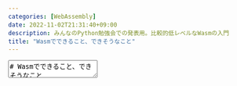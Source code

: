```yaml
---
categories: [WebAssembly]
date: 2022-11-02T21:31:40+09:00
description: みんなのPython勉強会での発表用。比較的低レベルなWasmの入門
title: "Wasmでできること、できそうなこと"
---
```

<textarea data-markdown
    data-separator="\n===\n"
    data-vertical="\n---\n"
    data-notes="^Note:">
# Wasmでできること、できそうなこと
----------------------

[みんなのPython勉強会#87 - connpass](https://startpython.connpass.com/event/263565/)

<!-- .slide: class="center" -->
===
# About Me
---------
![κeenのアイコン](/images/kappa2_vest.png) <!-- .element: style="position:absolute;right:0;z-index:-1" width="20%" -->

* κeen
* [@blackenedgold](https://twitter.com/blackenedgold)
* [Idein Inc.](https://idein.jp/)のエンジニア
* Lisp, ML, Rust, Idrisあたりを書きます
* Wasm関連プロジェクト: [WebML](https://github.com/KeenS/webml)、[WebAssembler-rs](https://github.com/KeenS/WebAssembler-rs)

===
# 今日の話
----------

* × ツールの使い方
* × Wasmでのアプリケーションの作り方
* ○ WebAssembly(Wasm)がどんな技術なのか
* ○ Wasmをどこで使うといいのか

===
# Wasmって何？
------------------------------

* ブラウザで(も)動くアセンブリっぽいもの
* バイナリ
* 機械語ではなく、バイナリなだけ(≠アセンブリ)
  + 特定のマシンに依存しない
  + 低レベル
  + JSより幾分か高速(JSも結構速いよ)

===
# 論よりコード
-------------

```
0000000 060400 066563 000001 000000 003001 060001 077401 077401
0000020 001003 000001 003407 001401 072563 000155 005000 000447
0000040 000445 077402 040002 040003 000040 000440 006514 020001
0000060 020002 065001 001041 000440 000501 020552 006001 005400
0000100 005400 001040 005417
0000106
```

===
# 論よりコード
-------------

* 流石にバイナリだとコミュニケーションとかで困る
* → テキストフォーマットもある
  + WebAssembly Text Format (WAT)
  + ブラウザではなく周辺ツール向け
* ※基本は手書きするもんじゃない


===
# 論よりコード
------

```lisp
;; hello.wat
(module
  (func $sum (param $n i32) (result i32)
    (local $i i32) (local $sum i32)
    (block $exit
      (loop $loop
        (br_if $exit (i32.le_s (local.get $n) (local.get $i)))
        (local.set $sum (i32.add (local.get $sum) (local.get $i)))
        (local.set $i (i32.add (local.get $i) (i32.const 1)))
        (br $loop)))
    (return (local.get $sum)))
  (export "sum" (func $sum)))
```

===
# WATのコンパイル
------------------


```shell
$ wasm-as -o out.wasm hello.wat
```

この `out.wasm` をブラウザで `fetch` したりしてロードする

===
# Wasmの実行
------------

バイナリをロードしてコンパイルすると関数が参照できるのでJSから呼ぶ

```js
// ロード
const response = await fetch('out.wasm');
const bytes = await response.arrayBuffer();
// コンパイル
const results = await WebAssembly.instantiate(bytes, {});
// 実行
console.log(results.instance.exports.sum(10));
```

→ [デモ](https://github.com/KeenS/wasm-hello-demo)

===
# Wasmの目的
------------

* Cから変換できる、ロードが高速、実行が高速の3拍子
  + C→JSの変換は以前からemscriptenというのがあった
  + 高速な実行は以前からasm.jsというのがあった
  + これらはロードの遅さが課題だった
* Wasmの当初の目標は **ロード** が高速
* WasmはJSを置き換えるもの **ではない**
  + Cのライブラリをブラウザで動かすなどの用途
  + 速度面でJSを補完する働き
* 基本はJSよりできることが少ない
  + (最近は色々機能が増えてきている)

===

# 言語としてのWasm
-----------------

* 整数や浮動小数点数など基本的な型のみ
  + オブジェクトや文字列などはない
* スタック型の実行モデル
* ローカル変数、ループや関数呼出がある
* 単体ではブラウザに作用できない
  + `console.log` とかも呼べない
* 人間が手で書くには厳しい
  + コンパイラなどで生成する前提

===
# Wasmとブラウザ
-------------------------

* JS APIでWasmをコンパイルしたり実行したりできる
  + コンパイルはバイナリ→機械語
* JSとWasm間で関数の相互呼出ができる
  + `console.log` とかをWasmにインポートもできる
* JSからWasmのメモリを操作できる
  + 文字列などのやりとりはこれを使ってやる
  + オブジェクトもJSONシリアライズしてやりとり
  + 参考: [WebAssembly と JavaScript との間で自在にデータをやりとりする](https://zenn.dev/a24k/articles/20221107-wasmple-passing-buffer)

===

# JSをWasmから呼ぶ
---------------------------
→[デモ](https://github.com/KeenS/wasm-hello-demo)

Wasm
```lisp
(module
  ; "console" の "log" をインポートする
  (import "console" "log" (func $log (param i32)))
  (func $print-log (param $n i32)
    ; logを呼び出す
    (call $log (i32.const 10)))
  (export "printLog" (func $print-log)))
```
JS
```js
const response = await fetch('log.wasm');
const bytes = await response.arrayBuffer();
// instanciateするときに"console"の"log"を渡す
const results = await WebAssembly.instantiate(bytes, {
    "console": {
        "log": (i) => console.log(i)
    }
});
results.instance.exports.printLog();
```

===
# Wasmでできないこと
-------------------

* Wasmの外部への作用が基本できない
  + DOM操作
  + HTTP操作
  + etc...
* ブラウザっぽいことやるにはJSとの連携が必須
  + 逆に、連携してしまえばなんでもできる
  + 例えばReactみたいなフレームワークの[yew](https://yew.rs)もある
  + JSとの役割分けは使ってみて判断

===
# Wasmの利用例
--------------

* (教育用に)PostgreSQLをブラウザで[動かす](https://supabase.com/blog/postgres-wasm)
  + Cで書いたプロダクトを動かせる
* Google meet
  + 使ってるらしい(多分映像処理とかその辺)
  + ブラウザで重い処理が動く
* Unityなど
  + Unityから出力したゲームみたいにロードが重いゲームが軽くなる

===
# (オフトピ)Web外Wasm
-----------

* Wasmは単体ではブラウザと密結合してないのでブラウザ外でも使える
* プラグインとかそういうった仕組みに向いてる
  + 素のままでは外界に作用できないので安全性が高い
  + 外部から関数を与えられるので簡単にカスタマイズできる
* 参考: https://logmi.jp/tech/articles/324956

===
# PythonがWebで動く？
--------------------

* Q: Python処理系ってブラウザで動かせる？
* A: 動かせるけどあんまり便利じゃないよ
  + 実際、[Pyodide](https://pyodide.org/en/stable/)というプロジェクトはある
  + Webページにしては起動が遅い
    - ランタイムとか一式をロードしないといけない
  + → 学習用に動かすとかの限定的な用途

===
# PythonがWebで動く？
--------------------

* Rubyだけどゲームを作ってる例はある
  + [Posting Puzzle](https://mame.github.io/posting-puzzle/)
  + 用途次第では使えるかも

<blockquote class="twitter-tweet" data-conversation="none" data-dnt="true"><p lang="ja" dir="ltr">スクリプト部分はすべてWasm版rubyで書きました。直接書いたJavaScriptは一切なし。<br>ruby.wasm、ときどきデバッグがしんどいけど、JavaScript/TypeScriptを書かなくていいのは素直に最高体験だった（個人差はあります）</p>&mdash; Yusuke Endoh (@mametter) <a href="https://twitter.com/mametter/status/1589783794852458496?ref_src=twsrc%5Etfw">November 8, 2022</a></blockquote>


===
# Wasmで動かせる言語
-------------------

* Q: 逆にブラウザで動かすのに向いた言語は？
* A: いくつか満たしてほしい条件がある
  + 事前コンパイル
  + ランタイムが軽い
    - GCはない方がいい
    - 標準ライブラリも省きたい
  + クロスコンパイルが簡単

===
# Wasmで動かせる言語
-------------------

* 今のところRustが有力候補
  + ✅事前コンパイル
  + ✅GCはない
  + ✅標準ライブラリを省ける
  + ✅Wasm向けのクロスコンパイルサポートが充実
* C/C++と違ってメモリ安全なのでアプリケーションを書くのに向いてる
  + とはいえC/C++は既存のライブラリをブラウザで動かす用途で重要

===
# Rust on Web
-------------

[ドキュメント](https://rustwasm.github.io/wasm-bindgen/examples/fetch.html)

```rust
let mut opts = RequestInit::new();
opts.method("GET");
opts.mode(RequestMode::Cors);

let url = format!("https://api.github.com/repos/{}/branches/master", repo);

let request = Request::new_with_str_and_init(&url, &opts)?;

request
    .headers()
    .set("Accept", "application/vnd.github.v3+json")?;
```


===
# Wasm = Rust?
------------

* Q: Wasm使ってブラウザでコードを動かすのにRustは必須？
* A: 難しいところ
  + 今のところお勧めできる選択肢がRustくらいしかない
    - Unityとかツールから出力するならまた話は別
  + ツールの充実やWasmの進化で状況変わるかも

===
# Wasmの発展
------------

* ちょくちょく「今のところは」とか出てきたやつ。
* Wasmは最低限の機能(MVP)から[proposals](https://github.com/WebAssembly/proposals)という形でインクリメンタルに拡張していっている
  + → Proposalsを集めて[Wasm 2.0](https://webassembly.github.io/spec/core/intro/introduction.html)が策定中
* パフォーマンスのためのものやWAMSでできることを増やすものなど様々

===
# 注目のProposals
-----------------

* [SIMD](https://github.com/webassembly/simd)(標準化済み)
  + CPUの並列演算命令を使って高速化できる
* [ガベージコレクション](https://github.com/WebAssembly/gc)
  + ブラウザ側でGCの仕組みを提供することでGC有りの言語も使いやすくなる
* [例外ハンドリング](https://github.com/WebAssembly/exception-handling)
  + 特殊な操作である例外の送出とハンドルをサポート
* → 将来もっと色々な言語を動かせるようになるかも？

===
# まとめ
---------

* Wasmはブラウザで動く第二の言語だよ
  + 手で書くものではなく他言語からコンパイルされるよ
  + JSを置き換えるのではなく相補的なものだよ
* JSより速く動くけどユーザとの作用はJSに依存するよ
* 今のところRust経由で使うのが有力な手段だよ
* 今後の発展にも期待

</textarea>

